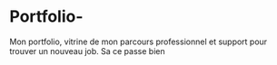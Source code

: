 # Portfolio-
Mon portfolio, vitrine de mon parcours professionnel et support pour trouver un nouveau job.
Sa ce passe bien